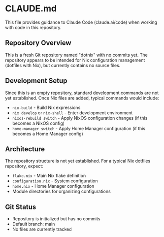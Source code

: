 # CLAUDE.md

This file provides guidance to Claude Code (claude.ai/code) when working with code in this repository.

## Repository Overview

This is a fresh Git repository named "dotnix" with no commits yet. The repository appears to be intended for Nix configuration management (dotfiles with Nix), but currently contains no source files.

## Development Setup

Since this is an empty repository, standard development commands are not yet established. Once Nix files are added, typical commands would include:

- `nix-build` - Build Nix expressions
- `nix develop` or `nix-shell` - Enter development environment
- `nixos-rebuild switch` - Apply NixOS configuration changes (if this becomes a NixOS config)
- `home-manager switch` - Apply Home Manager configuration (if this becomes a Home Manager config)

## Architecture

The repository structure is not yet established. For a typical Nix dotfiles repository, expect:

- `flake.nix` - Main Nix flake definition
- `configuration.nix` - System configuration
- `home.nix` - Home Manager configuration
- Module directories for organizing configurations

## Git Status

- Repository is initialized but has no commits
- Default branch: main
- No files are currently tracked